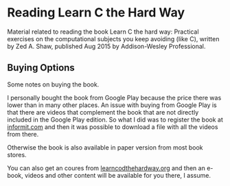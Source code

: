 # Reading Learn C the Hard Way

Material related to reading the book Learn C the hard way: Practical exercises on the computational subjects you keep avoiding (like C), written by Zed A. Shaw, published Aug 2015
by Addison-Wesley Professional.

## Buying Options

Some notes on buying the book.

I personally bought the book from Google Play because the price there was lower than in many other places. An issue with buying from Google Play is that there are videos that complement the book that are not directly included in the Google Play edition. So what I did was to register the book at [informit.com](https://www.informit.com/) and then it was possible to download a file with all the videos from there.

Otherwise the book is also available in paper version from most book stores.

You can also get an coures from [learncodthehardway.org](https://learncodethehardway.org/) and then an e-book, videos and other content will be available for you there, I assume.
